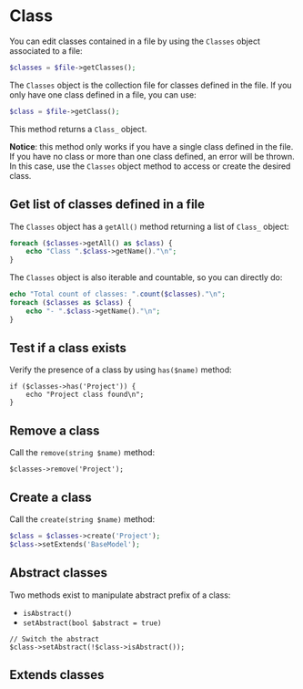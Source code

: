 Class
=====

You can edit classes contained in a file by using the `Classes` object
associated to a file:

```php
$classes = $file->getClasses();
```

The `Classes` object is the collection file for classes defined in the file. If
you only have one class defined in a file, you can use:

```php
$class = $file->getClass();
```

This method returns a `Class_` object.

**Notice**: this method only works if you have a single class defined in the
file. If you have no class or more than one class defined, an error will be
thrown. In this case, use the `Classes` object method to access or create the
desired class.

Get list of classes defined in a file
-------------------------------------

The `Classes` object has a `getAll()` method returning a list of `Class_` object:

```php
foreach ($classes->getAll() as $class) {
    echo "Class ".$class->getName()."\n";
}
```

The `Classes` object is also iterable and countable, so you can directly do:

```php
echo "Total count of classes: ".count($classes)."\n";
foreach ($classes as $class) {
    echo "- ".$class->getName()."\n";
}
```

Test if a class exists
----------------------

Verify the presence of a class by using `has($name)` method:

```
if ($classes->has('Project')) {
    echo "Project class found\n";
}
```

Remove a class
--------------

Call the `remove(string $name)` method:

```
$classes->remove('Project');
```

Create a class
--------------

Call the `create(string $name)` method:

```php
$class = $classes->create('Project');
$class->setExtends('BaseModel');
```

Abstract classes
----------------

Two methods exist to manipulate abstract prefix of a class:

- `isAbstract()`
- `setAbstract(bool $abstract = true)`

```
// Switch the abstract
$class->setAbstract(!$class->isAbstract());
```

Extends classes
---------------
